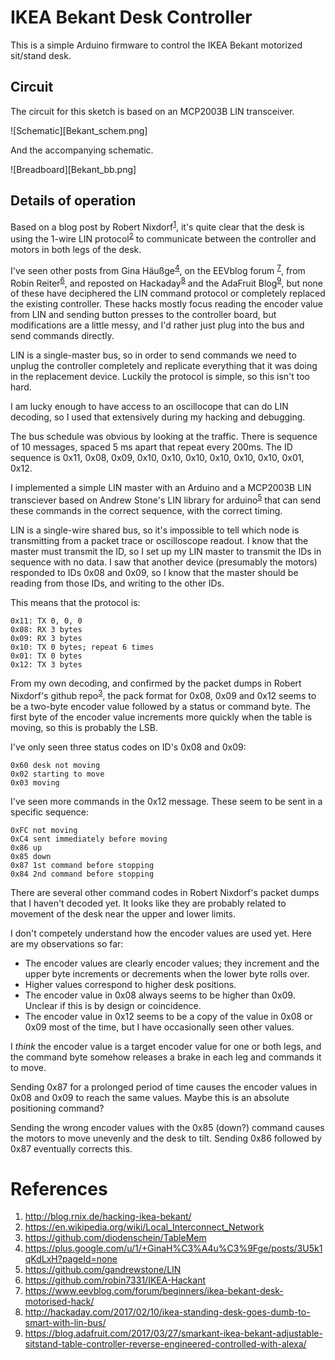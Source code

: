 # IKEA Bekant Desk Controller

This is a simple Arduino firmware to control the IKEA Bekant motorized sit/stand desk.

## Circuit

The circuit for this sketch is based on an MCP2003B LIN transceiver.

![Schematic][Bekant_schem.png]

And the accompanying schematic.

![Breadboard][Bekant_bb.png]

## Details of operation

Based on a blog post by Robert Nixdorf<sup>[1](#1)</sup>, it's quite clear that the desk is using the 1-wire LIN protocol<sup>[2](#2)</sup> to communicate between the controller and motors in both legs of the desk.

I've seen other posts from Gina Häußge<sup>[4](#4)</sup>, on the EEVblog forum <sup>[7](#7)</sup>, from Robin Reiter<sup>[6](#6)</sup>, and reposted on Hackaday<sup>[8](#8)</sup> and the AdaFruit Blog<sup>[9](#9)</sup>, but none of these have deciphered the LIN command protocol or completely replaced the existing controller. These hacks mostly focus reading the encoder value from LIN and sending button presses to the controller board, but modifications are a little messy, and I'd rather just plug into the bus and send commands directly.

LIN is a single-master bus, so in order to send commands we need to unplug the controller completely and replicate everything that it was doing in the replacement device. Luckily the protocol is simple, so this isn't too hard.

I am lucky enough to have access to an oscillocope that can do LIN decoding, so I used that extensively during my hacking and debugging.

The bus schedule was obvious by looking at the traffic. There is sequence of 10 messages, spaced 5 ms apart that repeat every 200ms. The ID sequence is 0x11, 0x08, 0x09, 0x10, 0x10, 0x10, 0x10, 0x10, 0x10, 0x01, 0x12.

I implemented a simple LIN master with an Arduino and a MCP2003B LIN transciever based on Andrew Stone's LIN library for arduino<sup>[5](#5)</sup> that can send these commands in the correct sequence, with the correct timing.

LIN is a single-wire shared bus, so it's impossible to tell which node is transmitting from a packet trace or oscilloscope readout. I know that the master must transmit the ID, so I set up my LIN master to transmit the IDs in sequence with no data. I saw that another device (presumably the motors) responded to IDs 0x08 and 0x09, so I know that the master should be reading from those IDs, and writing to the other IDs.

This means that the protocol is:

```
0x11: TX 0, 0, 0
0x08: RX 3 bytes
0x09: RX 3 bytes
0x10: TX 0 bytes; repeat 6 times
0x01: TX 0 bytes
0x12: TX 3 bytes
```

From my own decoding, and confirmed by the packet dumps in Robert Nixdorf's github repo<sup>[3](#3)</sup>, the pack format for 0x08, 0x09 and 0x12 seems to be a two-byte encoder value followed by a status or command byte. The first byte of the encoder value increments more quickly when the table is moving, so this is probably the LSB.

I've only seen three status codes on ID's 0x08 and 0x09:
```
0x60 desk not moving
0x02 starting to move
0x03 moving
```

I've seen more commands in the 0x12 message. These seem to be sent in a specific sequence:
```
0xFC not moving
0xC4 sent immediately before moving
0x86 up
0x85 down
0x87 1st command before stopping
0x84 2nd command before stopping
```

There are several other command codes in Robert Nixdorf's packet dumps that I haven't decoded yet. It looks like they are probably related to movement of the desk near the upper and lower limits.

I don't competely understand how the encoder values are used yet. Here are my observations so far:
 * The encoder values are clearly encoder values; they increment and the upper byte increments or decrements when the lower byte rolls over.
 * Higher values correspond to higher desk positions.
 * The encoder value in 0x08 always seems to be higher than 0x09. Unclear if this is by design or coincidence.
 * The encoder value in 0x12 seems to be a copy of the value in 0x08 or 0x09 most of the time, but I have occasionally seen other values.

I _think_ the encoder value is a target encoder value for one or both legs, and the command byte somehow releases a brake in each leg and commands it to move.

Sending 0x87 for a prolonged period of time causes the encoder values in 0x08 and 0x09 to reach the same values. Maybe this is an absolute positioning command?

Sending the wrong encoder values with the 0x85 (down?) command causes the motors to move unevenly and the desk to tilt. Sending 0x86 followed by 0x87 eventually corrects this.

# References
 1. <a name="1">http://blog.rnix.de/hacking-ikea-bekant/</a>
 2. <a name="2">https://en.wikipedia.org/wiki/Local_Interconnect_Network</a>
 3. <a name="3">https://github.com/diodenschein/TableMem</a>
 4. <a name="4">https://plus.google.com/u/1/+GinaH%C3%A4u%C3%9Fge/posts/3U5k1qKdLxH?pageId=none</a>
 5. <a name="5">https://github.com/gandrewstone/LIN</a>
 6. <a name="6">https://github.com/robin7331/IKEA-Hackant</a>
 7. <a name="7">https://www.eevblog.com/forum/beginners/ikea-bekant-desk-motorised-hack/</a>
 8. <a name="8">http://hackaday.com/2017/02/10/ikea-standing-desk-goes-dumb-to-smart-with-lin-bus/</a>
 9. <a name="9">https://blog.adafruit.com/2017/03/27/smarkant-ikea-bekant-adjustable-sitstand-table-controller-reverse-engineered-controlled-with-alexa/</a>
